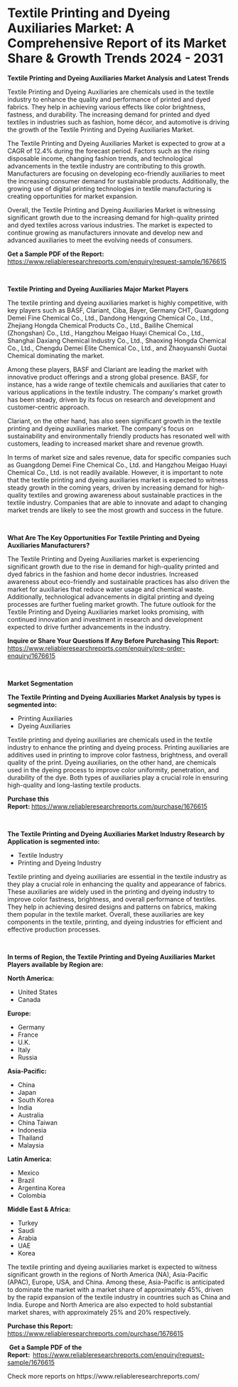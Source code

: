<p><h1>Textile Printing and Dyeing Auxiliaries Market: A Comprehensive Report of its Market Share & Growth Trends 2024 - 2031</h1></p><p><strong>Textile Printing and Dyeing Auxiliaries Market Analysis and Latest Trends</strong></p>
<p><p>Textile Printing and Dyeing Auxiliaries are chemicals used in the textile industry to enhance the quality and performance of printed and dyed fabrics. They help in achieving various effects like color brightness, fastness, and durability. The increasing demand for printed and dyed textiles in industries such as fashion, home décor, and automotive is driving the growth of the Textile Printing and Dyeing Auxiliaries Market.</p><p>The Textile Printing and Dyeing Auxiliaries Market is expected to grow at a CAGR of 12.4% during the forecast period. Factors such as the rising disposable income, changing fashion trends, and technological advancements in the textile industry are contributing to this growth. Manufacturers are focusing on developing eco-friendly auxiliaries to meet the increasing consumer demand for sustainable products. Additionally, the growing use of digital printing technologies in textile manufacturing is creating opportunities for market expansion.</p><p>Overall, the Textile Printing and Dyeing Auxiliaries Market is witnessing significant growth due to the increasing demand for high-quality printed and dyed textiles across various industries. The market is expected to continue growing as manufacturers innovate and develop new and advanced auxiliaries to meet the evolving needs of consumers.</p></p>
<p><strong>Get a Sample PDF of the Report:&nbsp;</strong> <a href="https://www.reliableresearchreports.com/enquiry/request-sample/1676615">https://www.reliableresearchreports.com/enquiry/request-sample/1676615</a></p>
<p>&nbsp;</p>
<p><strong>Textile Printing and Dyeing Auxiliaries Major Market Players</strong></p>
<p><p>The textile printing and dyeing auxiliaries market is highly competitive, with key players such as BASF, Clariant, Ciba, Bayer, Germany CHT, Guangdong Demei Fine Chemical Co., Ltd., Dandong Hengxing Chemical Co., Ltd., Zhejiang Hongda Chemical Products Co., Ltd., Bailihe Chemical (Zhongshan) Co., Ltd., Hangzhou Meigao Huayi Chemical Co., Ltd., Shanghai Daxiang Chemical Industry Co., Ltd., Shaoxing Hongda Chemical Co., Ltd., Chengdu Demei Elite Chemical Co., Ltd., and Zhaoyuanshi Guotai Chemical dominating the market.</p><p>Among these players, BASF and Clariant are leading the market with innovative product offerings and a strong global presence. BASF, for instance, has a wide range of textile chemicals and auxiliaries that cater to various applications in the textile industry. The company's market growth has been steady, driven by its focus on research and development and customer-centric approach.</p><p>Clariant, on the other hand, has also seen significant growth in the textile printing and dyeing auxiliaries market. The company's focus on sustainability and environmentally friendly products has resonated well with customers, leading to increased market share and revenue growth.</p><p>In terms of market size and sales revenue, data for specific companies such as Guangdong Demei Fine Chemical Co., Ltd. and Hangzhou Meigao Huayi Chemical Co., Ltd. is not readily available. However, it is important to note that the textile printing and dyeing auxiliaries market is expected to witness steady growth in the coming years, driven by increasing demand for high-quality textiles and growing awareness about sustainable practices in the textile industry. Companies that are able to innovate and adapt to changing market trends are likely to see the most growth and success in the future.</p></p>
<p>&nbsp;</p>
<p><strong>What Are The Key Opportunities For Textile Printing and Dyeing Auxiliaries Manufacturers?</strong></p>
<p><p>The Textile Printing and Dyeing Auxiliaries market is experiencing significant growth due to the rise in demand for high-quality printed and dyed fabrics in the fashion and home decor industries. Increased awareness about eco-friendly and sustainable practices has also driven the market for auxiliaries that reduce water usage and chemical waste. Additionally, technological advancements in digital printing and dyeing processes are further fueling market growth. The future outlook for the Textile Printing and Dyeing Auxiliaries market looks promising, with continued innovation and investment in research and development expected to drive further advancements in the industry.</p></p>
<p><strong>Inquire or Share Your Questions If Any Before Purchasing This Report:</strong> <a href="https://www.reliableresearchreports.com/enquiry/pre-order-enquiry/1676615">https://www.reliableresearchreports.com/enquiry/pre-order-enquiry/1676615</a></p>
<p>&nbsp;</p>
<p><strong>Market Segmentation</strong></p>
<p><strong>The Textile Printing and Dyeing Auxiliaries Market Analysis by types is segmented into:</strong></p>
<p><ul><li>Printing Auxiliaries</li><li>Dyeing Auxiliaries</li></ul></p>
<p><p>Textile printing and dyeing auxiliaries are chemicals used in the textile industry to enhance the printing and dyeing process. Printing auxiliaries are additives used in printing to improve color fastness, brightness, and overall quality of the print. Dyeing auxiliaries, on the other hand, are chemicals used in the dyeing process to improve color uniformity, penetration, and durability of the dye. Both types of auxiliaries play a crucial role in ensuring high-quality and long-lasting textile products.</p></p>
<p><strong>Purchase this Report:&nbsp;</strong><a href="https://www.reliableresearchreports.com/purchase/1676615">https://www.reliableresearchreports.com/purchase/1676615</a></p>
<p>&nbsp;</p>
<p><strong>The Textile Printing and Dyeing Auxiliaries Market Industry Research by Application is segmented into:</strong></p>
<p><ul><li>Textile Industry</li><li>Printing and Dyeing Industry</li></ul></p>
<p><p>Textile printing and dyeing auxiliaries are essential in the textile industry as they play a crucial role in enhancing the quality and appearance of fabrics. These auxiliaries are widely used in the printing and dyeing industry to improve color fastness, brightness, and overall performance of textiles. They help in achieving desired designs and patterns on fabrics, making them popular in the textile market. Overall, these auxiliaries are key components in the textile, printing, and dyeing industries for efficient and effective production processes.</p></p>
<p>&nbsp;</p>
<p><strong>In terms of Region, the Textile Printing and Dyeing Auxiliaries Market Players available by Region are:</strong></p>
<p>
    <p> <strong> North America: </strong>
        <ul>
            <li>United States</li>
            <li>Canada</li>
        </ul>
        </p> 
    <p> <strong> Europe: </strong>
        <ul>
            <li>Germany</li>
            <li>France</li>
            <li>U.K.</li>
            <li>Italy</li>
            <li>Russia</li>
        </ul>
        </p> 
    <p> <strong> Asia-Pacific: </strong>
        <ul>
            <li>China</li>
            <li>Japan</li>
            <li>South Korea</li>
            <li>India</li>
            <li>Australia</li>
            <li>China Taiwan</li>
            <li>Indonesia</li>
            <li>Thailand</li>
            <li>Malaysia</li>
        </ul>
        </p> 
    <p> <strong> Latin America: </strong>
        <ul>
            <li>Mexico</li>
            <li>Brazil</li>
            <li>Argentina Korea</li>
            <li>Colombia</li>
        </ul>
        </p> 
    <p> <strong> Middle East & Africa: </strong>
        <ul>
            <li>Turkey</li>
            <li>Saudi</li>
            <li>Arabia</li>
            <li>UAE</li>
            <li>Korea</li>
        </ul>
    </p>
    </p>
<p><p>The textile printing and dyeing auxiliaries market is expected to witness significant growth in the regions of North America (NA), Asia-Pacific (APAC), Europe, USA, and China. Among these, Asia-Pacific is anticipated to dominate the market with a market share of approximately 45%, driven by the rapid expansion of the textile industry in countries such as China and India. Europe and North America are also expected to hold substantial market shares, with approximately 25% and 20% respectively.</p></p>
<p><strong>Purchase this Report: </strong><a href="https://www.reliableresearchreports.com/purchase/1676615">https://www.reliableresearchreports.com/purchase/1676615</a></p>
<p>&nbsp;<strong>Get a Sample PDF of the Report:&nbsp;&nbsp;</strong><a href="https://www.reliableresearchreports.com/enquiry/request-sample/1676615">https://www.reliableresearchreports.com/enquiry/request-sample/1676615</a></p>
<p><strong></strong></p>
<p>Check more reports on https://www.reliableresearchreports.com/</p>